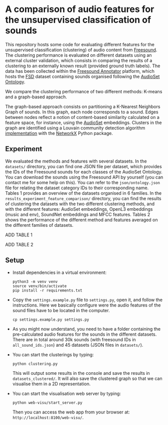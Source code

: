 # A comparison of audio features for the unsupervised classification of sounds

This repository hosts some code for evaluating different features for the unsupervised classification (clustering) of audio content from [Freesound](https://freesound.org/).
The clustering performance is evaluated on different datasets using an external cluster validation, which consists in comparing the results of a clustering to an externally known result (provided ground truth labels). The data has been collected within the [Freesound Annotator](https://annotator.freesound.org/) platform, which hosts the [FSD](https://annotator.freesound.org/fsd/explore/) dataset containing sounds organised following the [AudioSet Ontology](https://research.google.com/audioset/ontology/index.html).

We compare the clustering performance of two different methods: K-means and a graph-based approach.

The graph-based approach consists on partitioning a K-Nearest Neighbors Graph of sounds.
In this graph, each node corresponds to a sound.
Edges between nodes reflect a notion of content-based similarity calculated on a feature space, for instance, using the [AudioSet](https://research.google.com/audioset/) embeddings.
Clusters in the graph are identified using a Louvain community detection algorithm [implementation](https://github.com/taynaud/python-louvain/tree/networkx2) with the [NetworkX](https://networkx.github.io/) Python package.


## Experiment

We evaluated the methods and features with several datasets. In the `datasets/` directory, you can find one JSON file per dataset, which provides the IDs of the Freesound sounds for each classes of the AudioSet Ontology. You can download the sounds using the Freesound API by yourself (you can contact me for some help on this).
You can refer to the `json/ontology.json` file for relating the dataset category IDs to their corresponding name. Tables 1 provides an overview of the datasets organised in 6 families.
In the `results_experiment_feature_comparison/` directory, you can find the results of clustering the datasets with the two different clustering methods, and with the different features: AudioSet embeddings, OpenL3 embeddings (music and env), SoundNet embeddings and MFCC features. Tables 2 shows the performance of the different method and features averaged on the different families of datasets. 

ADD TABLE 1

ADD TABLE 2

## Setup

- Install dependencies in a virtual environment:
  ```
  python3 -m venv venv
  source venv/bin/activate
  pip install -r requirements.txt
  ```

- Copy the `settings.example.py` file to `settings.py`, open it, and follow the instructions. Here we basically configure were the audio features of the sound files have to be located in the computer.
  ```
  cp settings.example.py settings.py
  ```

- As you might now understand, you need to have a folder containing the pre-calculated audio features for the sounds in the different datasets. There are in total around 30k sounds (with freesound IDs in `all_sound_ids.json`) and 45 datasets (JSON files in `datasets/`).

- You can start the clusterings by typing:
  ```
  python clustering.py
  ```
  This will output some results in the console and save the results in `datasets_clustered/`.
  It will also save the clustered graph so that we can visualise them in a 2D representation.

- You can start the visualisation web server by typing:
  ```
  python web-visu/start_server.py
  ```
  Then you can access the web app from your browser at: `http://localhost:8100/web-visu/`.


